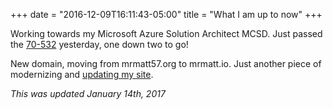 +++
date = "2016-12-09T16:11:43-05:00"
title = "What I am up to now"
+++

Working towards my Microsoft Azure Solution Architect MCSD.  Just passed the [70-532](https://www.microsoft.com/en-us/learning/exam-70-532.aspx) yesterday, one down two to go!

New domain, moving from mrmatt57.org to mrmatt.io.  Just another piece of modernizing and [updating my site](https://mrmatt.io/posts/website-update-2016/).

*This was updated January 14th, 2017*